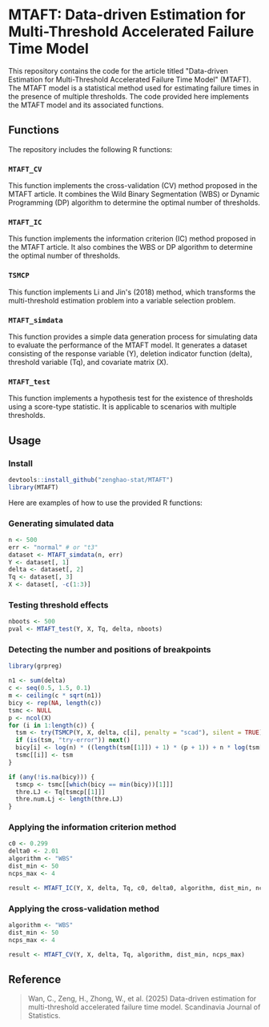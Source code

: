# MTAFT: Data-driven Estimation for Multi-Threshold Accelerated Failure Time Model

This repository contains the code for the article titled "Data-driven Estimation for Multi-Threshold Accelerated Failure Time Model" (MTAFT). The MTAFT model is a statistical method used for estimating failure times in the presence of multiple thresholds. The code provided here implements the MTAFT model and its associated functions.

## Functions

The repository includes the following R functions:

### `MTAFT_CV`

This function implements the cross-validation (CV) method proposed in the MTAFT article. It combines the Wild Binary Segmentation (WBS) or Dynamic Programming (DP) algorithm to determine the optimal number of thresholds.

### `MTAFT_IC`

This function implements the information criterion (IC) method proposed in the MTAFT article. It also combines the WBS or DP algorithm to determine the optimal number of thresholds.

### `TSMCP`

This function implements Li and Jin's (2018) method, which transforms the multi-threshold estimation problem into a variable selection problem.

### `MTAFT_simdata`

This function provides a simple data generation process for simulating data to evaluate the performance of the MTAFT model. It generates a dataset consisting of the response variable (Y), deletion indicator function (delta), threshold variable (Tq), and covariate matrix (X).

### `MTAFT_test`

This function implements a hypothesis test for the existence of thresholds using a score-type statistic. It is applicable to scenarios with multiple thresholds.

## Usage

### Install

``` r
devtools::install_github("zenghao-stat/MTAFT")
library(MTAFT)
```

Here are examples of how to use the provided R functions:

### Generating simulated data

``` r
n <- 500
err <- "normal" # or "t3"
dataset <- MTAFT_simdata(n, err)
Y <- dataset[, 1]
delta <- dataset[, 2]
Tq <- dataset[, 3]
X <- dataset[, -c(1:3)]
```

### Testing threshold effects

``` r
nboots <- 500
pval <- MTAFT_test(Y, X, Tq, delta, nboots)
```

### Detecting the number and positions of breakpoints

``` r
library(grpreg)

n1 <- sum(delta)
c <- seq(0.5, 1.5, 0.1)
m <- ceiling(c * sqrt(n1))
bicy <- rep(NA, length(c))
tsmc <- NULL
p <- ncol(X)
for (i in 1:length(c)) {
  tsm <- try(TSMCP(Y, X, delta, c[i], penalty = "scad"), silent = TRUE)
  if (is(tsm, "try-error")) next()
  bicy[i] <- log(n) * ((length(tsm[[1]]) + 1) * (p + 1)) + n * log(tsm[[3]])
  tsmc[[i]] <- tsm
}

if (any(!is.na(bicy))) {
  tsmcp <- tsmc[[which(bicy == min(bicy))[1]]]
  thre.LJ <- Tq[tsmcp[[1]]]
  thre.num.Lj <- length(thre.LJ)
}
```

### Applying the information criterion method

``` r
c0 <- 0.299
delta0 <- 2.01
algorithm <- "WBS"
dist_min <- 50
ncps_max <- 4

result <- MTAFT_IC(Y, X, delta, Tq, c0, delta0, algorithm, dist_min, ncps_max)
```

### Applying the cross-validation method

``` r
algorithm <- "WBS"
dist_min <- 50
ncps_max <- 4

result <- MTAFT_CV(Y, X, delta, Tq, algorithm, dist_min, ncps_max)
```

## Reference

> Wan, C., Zeng, H., Zhong, W., et al. (2025) Data-driven estimation for multi-threshold accelerated failure time model. Scandinavia Journal of Statistics.
